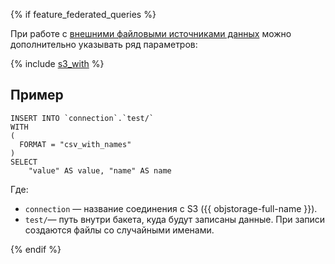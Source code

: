 {% if feature_federated_queries %}

При работе с [внешними файловыми источниками данных](../../../../concepts/datamodel/external_data_source.md) можно дополнительно указывать ряд параметров:

{% include [s3_with](select/s3_with.md) %}

## Пример

```yql
INSERT INTO `connection`.`test/`
WITH
(
  FORMAT = "csv_with_names"
)
SELECT
    "value" AS value, "name" AS name
```

Где:

* `connection` — название соединения с S3 ({{ objstorage-full-name }}).
* `test/`— путь внутри бакета, куда будут записаны данные. При записи создаются файлы со случайными именами.

{% endif %}
